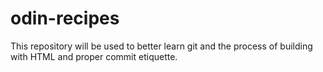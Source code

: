 # odin-recipes
This repository will be used to better learn git and the process of building with HTML and proper commit etiquette.